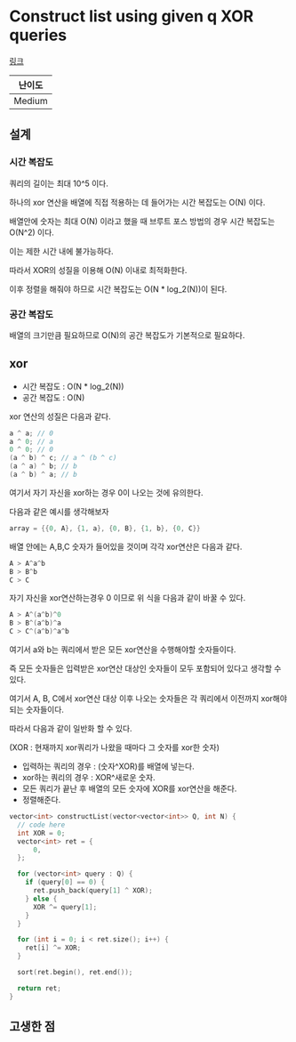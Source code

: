 # Construct list using given q XOR queries

[링크](https://practice.geeksforgeeks.org/problems/construct-list-using-given-q-xor-queries/0/#)

| 난이도 |
| :----: |
| Medium |

## 설계

### 시간 복잡도

쿼리의 길이는 최대 10^5 이다.

하나의 xor 연산을 배열에 직접 적용하는 데 들어가는 시간 복잡도는 O(N) 이다.

배열안에 숫자는 최대 O(N) 이라고 했을 때 브루트 포스 방법의 경우 시간 복잡도는 O(N^2) 이다.

이는 제한 시간 내에 불가능하다.

따라서 XOR의 성질을 이용해 O(N) 이내로 최적화한다.

이후 정렬을 해줘야 하므로 시간 복잡도는 O(N \* log_2(N))이 된다.

### 공간 복잡도

배열의 크기만큼 필요하므로 O(N)의 공간 복잡도가 기본적으로 필요하다.

## xor

- 시간 복잡도 : O(N \* log_2(N))
- 공간 복잡도 : O(N)

xor 연산의 성질은 다음과 같다.

```cpp
a ^ a; // 0
a ^ 0; // a
0 ^ 0; // 0
(a ^ b) ^ c; // a ^ (b ^ c)
(a ^ a) ^ b; // b
(a ^ b) ^ a; // b
```

여기서 자기 자신을 xor하는 경우 0이 나오는 것에 유의한다.

다음과 같은 예시를 생각해보자

```cpp
array = {{0, A}, {1, a}, {0, B}, {1, b}, {0, C}}
```

배열 안에는 A,B,C 숫자가 들어있을 것이며 각각 xor연산은 다음과 같다.

```cpp
A > A^a^b
B > B^b
C > C
```

자기 자신을 xor연산하는경우 0 이므로 위 식을 다음과 같이 바꿀 수 있다.

```cpp
A > A^(a^b)^0
B > B^(a^b)^a
C > C^(a^b)^a^b
```

여기서 a와 b는 쿼리에서 받은 모든 xor연산을 수행해야할 숫자들이다.

즉 모든 숫자들은 입력받은 xor연산 대상인 숫자들이 모두 포함되어 있다고 생각할 수 있다.

여기서 A, B, C에서 xor연산 대상 이후 나오는 숫자들은 각 쿼리에서 이전까지 xor해야되는 숫자들이다.

따라서 다음과 같이 일반화 할 수 있다.

(XOR : 현재까지 xor쿼리가 나왔을 때마다 그 숫자를 xor한 숫자)

- 입력하는 쿼리의 경우 : (숫자^XOR)를 배열에 넣는다.
- xor하는 쿼리의 경우 : XOR^새로운 숫자.
- 모든 쿼리가 끝난 후 배열의 모든 숫자에 XOR를 xor연산을 해준다.
- 정렬해준다.

```cpp
vector<int> constructList(vector<vector<int>> Q, int N) {
  // code here
  int XOR = 0;
  vector<int> ret = {
      0,
  };

  for (vector<int> query : Q) {
    if (query[0] == 0) {
      ret.push_back(query[1] ^ XOR);
    } else {
      XOR ^= query[1];
    }
  }

  for (int i = 0; i < ret.size(); i++) {
    ret[i] ^= XOR;
  }

  sort(ret.begin(), ret.end());

  return ret;
}
```

## 고생한 점
